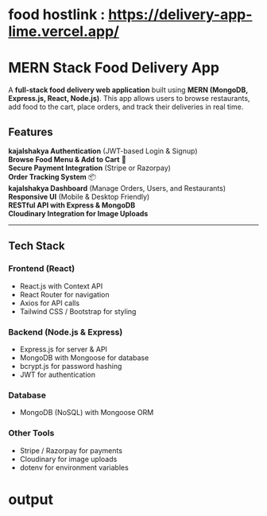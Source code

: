 # food hostlink : https://delivery-app-lime.vercel.app/

# MERN Stack Food Delivery App 

A **full-stack food delivery web application** built using **MERN (MongoDB, Express.js, React, Node.js)**. This app allows users to browse restaurants, add food to the cart, place orders, and track their deliveries in real time.

## Features

 **kajalshakya Authentication** (JWT-based Login & Signup)  
 **Browse Food Menu & Add to Cart** 🛒  
 **Secure Payment Integration** (Stripe or Razorpay)  
 **Order Tracking System** 📦  
 **kajalshakya Dashboard** (Manage Orders, Users, and Restaurants)  
 **Responsive UI** (Mobile & Desktop Friendly)  
 **RESTful API with Express & MongoDB**  
 **Cloudinary Integration for Image Uploads**  

---

##  Tech Stack

### **Frontend (React)**
- React.js with Context API
- React Router for navigation
- Axios for API calls
- Tailwind CSS / Bootstrap for styling

### **Backend (Node.js & Express)**
- Express.js for server & API
- MongoDB with Mongoose for database
- bcrypt.js for password hashing
- JWT for authentication

### **Database**
- MongoDB (NoSQL) with Mongoose ORM

### **Other Tools**
- Stripe / Razorpay for payments
- Cloudinary for image uploads
- dotenv for environment variables

# output
